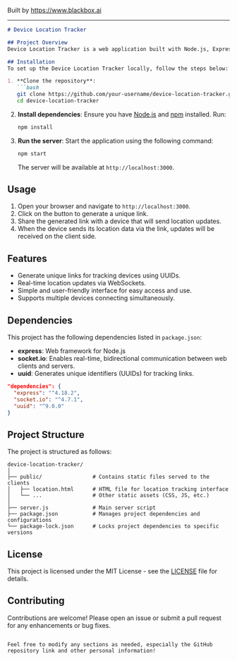 
Built by https://www.blackbox.ai

---

```markdown
# Device Location Tracker

## Project Overview
Device Location Tracker is a web application built with Node.js, Express, and Socket.io that allows users to track the location of devices in real-time by generating unique links. Users can share these links with devices that send their location data to a central server, which then forwards the location updates to the corresponding laptop or client.

## Installation
To set up the Device Location Tracker locally, follow the steps below:

1. **Clone the repository**:
   ```bash
   git clone https://github.com/your-username/device-location-tracker.git
   cd device-location-tracker
   ```

2. **Install dependencies**:
   Ensure you have [Node.js](https://nodejs.org/) and [npm](https://npmjs.com/) installed. Run:
   ```bash
   npm install
   ```

3. **Run the server**:
   Start the application using the following command:
   ```bash
   npm start
   ```

   The server will be available at `http://localhost:3000`.

## Usage
1. Open your browser and navigate to `http://localhost:3000`.
2. Click on the button to generate a unique link.
3. Share the generated link with a device that will send location updates.
4. When the device sends its location data via the link, updates will be received on the client side.

## Features
- Generate unique links for tracking devices using UUIDs.
- Real-time location updates via WebSockets.
- Simple and user-friendly interface for easy access and use.
- Supports multiple devices connecting simultaneously.

## Dependencies
This project has the following dependencies listed in `package.json`:

- **express**: Web framework for Node.js
- **socket.io**: Enables real-time, bidirectional communication between web clients and servers.
- **uuid**: Generates unique identifiers (UUIDs) for tracking links.

```json
"dependencies": {
  "express": "^4.18.2",
  "socket.io": "^4.7.1",
  "uuid": "^9.0.0"
}
```

## Project Structure
The project is structured as follows:

```
device-location-tracker/
│
├── public/                # Contains static files served to the clients
│   ├── location.html      # HTML file for location tracking interface
│   └── ...                # Other static assets (CSS, JS, etc.)
│
├── server.js              # Main server script
├── package.json           # Manages project dependencies and configurations
└── package-lock.json      # Locks project dependencies to specific versions
```

## License
This project is licensed under the MIT License - see the [LICENSE](LICENSE) file for details.

## Contributing
Contributions are welcome! Please open an issue or submit a pull request for any enhancements or bug fixes.

```

Feel free to modify any sections as needed, especially the GitHub repository link and other personal information!
```